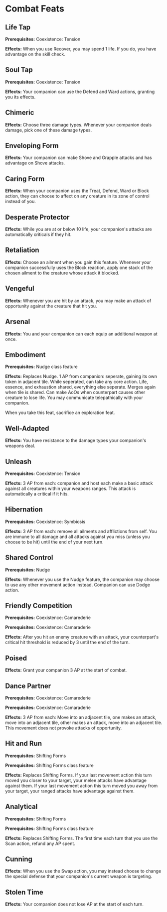 # Combat Feats

## Life Tap

**Prerequisites:** Coexistence: Tension

**Effects:** When you use Recover, you may spend 1 life. If you do, you have advantage on the skill check.

## Soul Tap

**Prerequisites:** Coexistence: Tension

**Effects:** Your companion can use the Defend and Ward actions, granting you its effects.

## Chimeric

**Effects:** Choose three damage types. Whenever your companion deals damage, pick one of these damage types.

## Enveloping Form

**Effects:** Your companion can make Shove and Grapple attacks and has advantage on Shove attacks.

## Caring Form

**Effects:** When your companion uses the Treat, Defend, Ward or Block action, they can choose to affect on any creature in its zone of control instead of you.

## Desperate Protector

**Effects:** While you are at or below 10 life, your companion's attacks are automatically criticals if they hit.

## Retaliation

**Effects:** Choose an ailment when you gain this feature. Whenever your companion successfully uses the Block reaction, apply one stack of the chosen ailment to the creature whose attack it blocked.

## Vengeful

**Effects:** Whenever you are hit by an attack, you may make an attack of opportunity against the creature that hit you.

## Arsenal

**Effects:** You and your companion can each equip an additional weapon at once.

## Embodiment

**Prerequisites:** Nudge class feature

**Effects:** Replaces Nudge. 1 AP from companion: seperate, gaining its own token in adjacent tile. While seperated, can take any core action. Life, essence, and exhaustion shared, everything else seperate. Merges again when tile is shared. Can make AoOs when counterpart causes other creature to lose life. You may communicate telepathically with your companion.

When you take this feat, sacrifice an exploration feat.

## Well-Adapted

**Effects:** You have resistance to the damage types your companion's weapons deal.

## Unleash

**Prerequisites:** Coexistence: Tension

**Effects:** 3 AP from each: companion and host each make a basic attack against all creatures within your weapons ranges. This attack is automatically a critical if it hits.

## Hibernation

**Prerequisites:** Coexistence: Symbiosis

**Effects:** 3 AP from each: remove all ailments and afflictions from self. You are immune to all damage and all attacks against you miss (unless you choose to be hit) until the end of your next turn.

## Shared Control

**Prerequisites:** Nudge

**Effects:** Whenever you use the Nudge feature, the companion may choose to use any other movement action instead. Companion can use Dodge action.

## Friendly Competition

**Prerequisites:** Coexistence: Camarederie

**Prerequisites:** Coexistence: Camaraderie

**Effects:** After you hit an enemy creature with an attack, your counterpart's critical hit threshold is reduced by 3 until the end of the turn.

## Poised

**Effects:** Grant your companion 3 AP at the start of combat.

## Dance Partner

**Prerequisites:** Coexistence: Camarederie

**Prerequisites:** Coexistence: Camaraderie

**Effects:** 3 AP from each: Move into an adjacent tile, one makes an attack, move into an adjacent tile, other makes an attack, move into an adjacent tile. This movement does not provoke attacks of opportunity.

## Hit and Run

**Prerequisites:** Shifting Forms

**Prerequisites:** Shifting Forms class feature

**Effects:** Replaces Shifting Forms. If your last movement action this turn moved you closer to your target, your melee attacks have advantage against them. If your last movement action this turn moved you away from your target, your ranged attacks have advantage against them.

## Analytical

**Prerequisites:** Shifting Forms

**Prerequisites:** Shifting Forms class feature

**Effects:** Replaces Shifting Forms. The first time each turn that you use the Scan action, refund any AP spent.

## Cunning

**Effects:** When you use the Swap action, you may instead choose to change the special defense that your companion's current weapon is targeting.

## Stolen Time

**Effects:** Your companion does not lose AP at the start of each turn.
